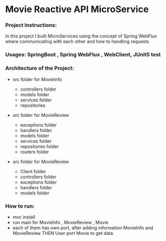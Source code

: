 # Movie Reactive API MicroService

### Project Instructions:
 In this project I built MicroServices using the concept of Spring WebFlux where communicating with each other and how to handling requests

### Usages: SpringBoot , Spring WebFlux , WebClient, JUnit5 test

### Architecture of the Project:
  - src folder for MovieInfo
    - controllers folder
    - models folder
    - services folder
    - repositories
    
  - src folder for MovieReview
    - exceptions folder
    - handlers folder
    - models folder
    - services folder
    - repositories folder
    - routers folder
    
  - src folder for MovieReview
    - Client folder
    - controllers folder
    - exceptions folder
    - handlers folder
    - models folder

### How to run:
 * mvc install
 *  run main for MovieInfo , MovieReview , Movie
 * each of them has own port, after adding information  MovieInfo and MovieReview THEN User port Movie to get data.
 
